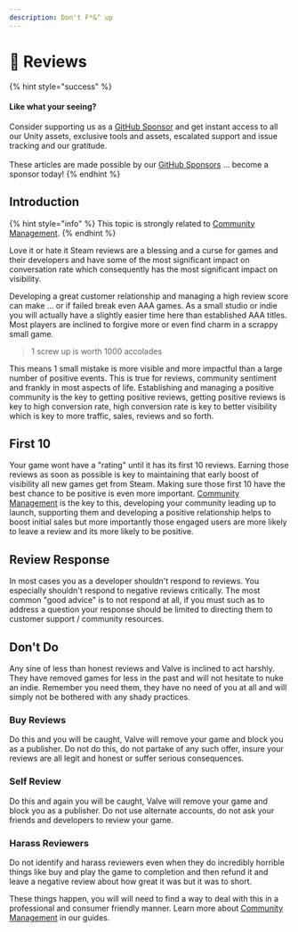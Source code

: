 ```yaml
---
description: Don't F*&^ up
---
```


# 👀 Reviews

{% hint style="success" %}
#### Like what your seeing?

Consider supporting us as a [GitHub Sponsor](../become-a-sponsor.md) and get instant access to all our Unity assets, exclusive tools and assets, escalated support and issue tracking and our gratitude.\
\
These articles are made possible by our [GitHub Sponsors](https://github.com/sponsors/heathen-engineering) ... become a sponsor today!
{% endhint %}

## Introduction

{% hint style="info" %}
This topic is strongly related to [Community Management](../community/).
{% endhint %}

Love it or hate it Steam reviews are a blessing and a curse for games and their developers and have some of the most significant impact on conversation rate which consequently has the most significant impact on visibility.

Developing a great customer relationship and managing a high review score can make ... or if failed break even AAA games. As a small studio or indie you will actually have a slightly easier time here than established AAA titles. Most players are inclined to forgive more or even find charm in a scrappy small game.

> 1 screw up is worth 1000 accolades

This means 1 small mistake is more visible and more impactful than a large number of positive events. This is true for reviews, community sentiment and frankly in most aspects of life. Establishing and managing a positive community is the key to getting positive reviews, getting positive reviews is key to high conversion rate, high conversion rate is key to better visibility which is key to more traffic, sales, reviews and so forth.

## First 10

Your game wont have a "rating" until it has its first 10 reviews. Earning those reviews as soon as possible is key to maintaining that early boost of visibility all new games get from Steam. Making sure those first 10 have the best chance to be positive is even more important. [Community Management](../community/) is the key to this, developing your community leading up to launch, supporting them and developing a positive relationship helps to boost initial sales but more importantly those engaged users are more likely to leave a review and its more likely to be positive.

## Review Response

In most cases you as a developer shouldn't respond to reviews. You especially shouldn't respond to negative reviews critically. The most common "good advice" is to not respond at all, if you must such as to address a question your response should be limited to directing them to customer support / community resources.

## Don't Do

Any sine of less than honest reviews and Valve is inclined to act harshly. They have removed games for less in the past and will not hesitate to nuke an indie. Remember you need them, they have no need of you at all and will simply not be bothered with any shady practices.

### Buy Reviews

Do this and you will be caught, Valve will remove your game and block you as a publisher. Do not do this, do not partake of any such offer, insure your reviews are all legit and honest or suffer serious consequences.

### Self Review

Do this and again you will be caught, Valve will remove your game and block you as a publisher. Do not use alternate accounts, do not ask your friends and developers to review your game.&#x20;

### Harass Reviewers

Do not identify and harass reviewers even when they do incredibly horrible things like buy and play the game to completion and then refund it and leave a negative review about how great it was but it was to short.

These things happen, you will will need to find a way to deal with this in a professional and consumer friendly manner. Learn more about [Community Management](../community/) in our guides.
